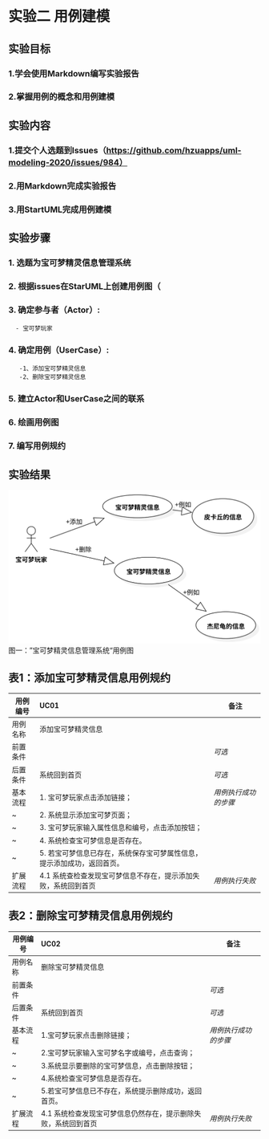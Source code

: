 # 实验二 用例建模

## 实验目标
  ### 1.学会使用Markdown编写实验报告  
  ### 2.掌握用例的概念和用例建模
  
## 实验内容
  ### 1.提交个人选题到Issues（https://github.com/hzuapps/uml-modeling-2020/issues/984）  
  ### 2.用Markdown完成实验报告  
  ### 3.用StartUML完成用例建模
## 实验步骤  
 ### 1. 选题为宝可梦精灵信息管理系统 
 ### 2. 根据issues在StarUML上创建用例图（
 ### 3. 确定参与者（Actor）:  
      - 宝可梦玩家
 ### 4. 确定用例（UserCase）:   
       -1、添加宝可梦精灵信息
       -2、删除宝可梦精灵信息
 ### 5. 建立Actor和UserCase之间的联系
 ### 6. 绘画用例图
 ### 7. 编写用例规约
  
  ## 实验结果
  ![第一个UML图](./BaoKeMeng.svg)  
  图一：”宝可梦精灵信息管理系统“用例图
  
  
  ## 表1：添加宝可梦精灵信息用例规约  

用例编号  | UC01 | 备注  
-|:-|-  
用例名称  | 添加宝可梦精灵信息  |   
前置条件  |   | *可选*   
后置条件  |   系统回到首页 | *可选*   
基本流程  | 1. 宝可梦玩家点击添加链接；  |    *用例执行成功的步骤*
~| 2. 系统显示添加宝可梦页面；  |   
~| 3. 宝可梦玩家输入属性信息和编号，点击添加按钮；   |   
~| 4. 系统检查宝可梦信息是否存在。   |  
~| 5. 若宝可梦信息已存在，系统保存宝可梦属性信息，提示添加成功，返回首页。   |  
扩展流程  | 4.1 系统查检查发现宝可梦信息不存在，提示添加失败，系统回到首页 |*用例执行失败* 

## 表2：删除宝可梦精灵信息用例规约  

用例编号  | UC02 | 备注  
-|:-|-  
用例名称  | 删除宝可梦精灵信息 |   
前置条件  |     | *可选*   
后置条件  |   系统回到首页 | *可选*   
基本流程  | 1.宝可梦玩家点击删除链接；  |*用例执行成功的步骤*    
~| 2.宝可梦玩家输入宝可梦名字或编号，点击查询；  |   
~| 3.系统显示要删除的宝可梦信息，点击删除按钮；  |  
~| 4.系统检查宝可梦信息是否存在。   |  
~| 5.若宝可梦信息已不存在，系统提示删除成功，返回首页。   |  
扩展流程  | 4.1 系统检查发现宝可梦信息仍然存在，提示删除失败，系统回到首页 |*用例执行失败*    


